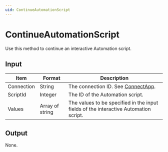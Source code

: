 ```yaml
---
uid: ContinueAutomationScript
---
```


# ContinueAutomationScript

Use this method to continue an interactive Automation script.

## Input

| Item       | Format          | Description                                                                          |
|------------|-----------------|--------------------------------------------------------------------------------------|
| Connection | String          | The connection ID. See [ConnectApp](xref:ConnectApp).                                |
| ScriptId   | Integer         | The ID of the Automation script.                                                     |
| Values     | Array of string | The values to be specified in the input fields of the interactive Automation script. |

## Output

None.
